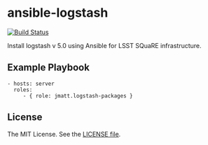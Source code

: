 ansible-logstash
================

[![Build Status](https://travis-ci.org/jmatt/ansible-logstash-packages.svg?branch=master)](https://travis-ci.org/jmatt/ansible-logstash-packages)

Install logstash v 5.0 using Ansible for LSST SQuaRE infrastructure.

Example Playbook
----------------

    - hosts: server
      roles:
         - { role: jmatt.logstash-packages }

License
-------

The MIT License. See the [LICENSE file](https://github.com/lsst-sqre/ansible-logstash-packages/blob/master/LICENSE).

